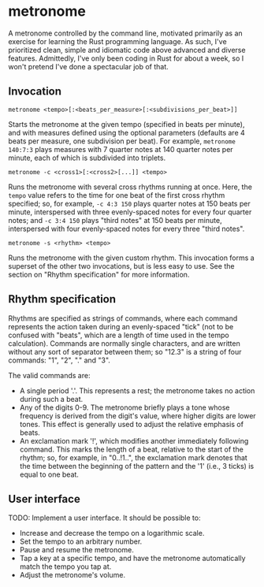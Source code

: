 # metronome

A metronome controlled by the command line, motivated primarily as an
exercise for learning the Rust programming language. As such, I've
prioritized clean, simple and idiomatic code above advanced and
diverse features. Admittedly, I've only been coding in Rust for about
a week, so I won't pretend I've done a spectacular job of that.

## Invocation

`metronome <tempo>[:<beats_per_measure>[:<subdivisions_per_beat>]]`

Starts the metronome at the given tempo (specified in beats per
minute), and with measures defined using the optional parameters
(defaults are 4 beats per measure, one subdivision per beat). For
example, `metronome 140:7:3` plays measures with 7 quarter notes at
140 quarter notes per minute, each of which is subdivided into
triplets.

`metronome -c <cross1>[:<cross2>[...]] <tempo>`

Runs the metronome with several cross rhythms running at once. Here,
the `tempo` value refers to the time for one beat of the first cross
rhythm specified; so, for example, `-c 4:3 150` plays quarter notes at
150 beats per minute, interspersed with three evenly-spaced notes for
every four quarter notes; and `-c 3:4 150` plays "third notes" at 150
beats per minute, interspersed with four evenly-spaced notes for every
three "third notes".

`metronome -s <rhythm> <tempo>`

Runs the metronome with the given custom rhythm. This invocation forms
a superset of the other two invocations, but is less easy to use. See
the section on "Rhythm specification" for more information.

## Rhythm specification

Rhythms are specified as strings of commands, where each command
represents the action taken during an evenly-spaced "tick" (not to be
confused with "beats", which are a length of time used in the tempo
calculation). Commands are normally single characters, and are written
without any sort of separator between them; so "12.3" is a string of
four commands: "1", "2", "." and "3".

The valid commands are:
* A single period '.'. This represents a rest; the metronome takes no
  action during such a beat.
* Any of the digits 0-9. The metronome briefly plays a tone whose
  frequency is derived from the digit's value, where higher digits are
  lower tones. This effect is generally used to adjust the relative
  emphasis of beats.
* An exclamation mark '!', which modifies another immediately
  following command. This marks the length of a beat, relative to the
  start of the rhythm; so, for example, in "0..!1..", the exclamation
  mark denotes that the time between the beginning of the pattern and
  the '1' (i.e., 3 ticks) is equal to one beat.

## User interface

TODO: Implement a user interface. It should be possible to:
* Increase and decrease the tempo on a logarithmic scale.
* Set the tempo to an arbitrary number.
* Pause and resume the metronome.
* Tap a key at a specific tempo, and have the metronome automatically
  match the tempo you tap at.
* Adjust the metronome's volume.
